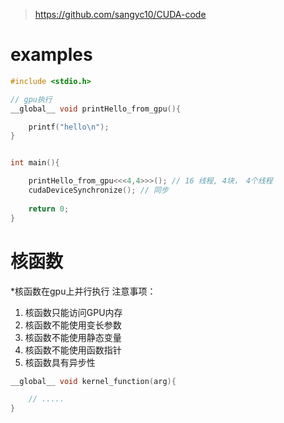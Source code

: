 > https://github.com/sangyc10/CUDA-code
# examples
```c++
#include <stdio.h>

// gpu执行
__global__ void printHello_from_gpu(){

    printf("hello\n");
}


int main(){

    printHello_from_gpu<<<4,4>>>(); // 16 线程, 4块， 4个线程
    cudaDeviceSynchronize(); // 同步
    
    return 0;
}
```
# 核函数
*核函数在gpu上并行执行
注意事项：
1. 核函数只能访问GPU内存
2. 核函数不能使用变长参数
3. 核函数不能使用静态变量
4. 核函数不能使用函数指针
5. 核函数具有异步性
```c++
__global__ void kernel_function(arg){

    // .....
}
```

